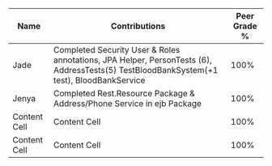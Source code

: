 | Name  | Contributions|Peer Grade % |
| ------------- | ------------- |-------------|
| Jade | Completed Security User & Roles annotations, JPA Helper, PersonTests (6), AddressTests(5) TestBloodBankSystem(+1 test), BloodBankService|100% |
| Jenya  | Completed Rest.Resource Package & Address/Phone Service in ejb Package  |100% | 
| Content Cell  | Content Cell  |100%|
| Content Cell  | Content Cell  |100% | 
